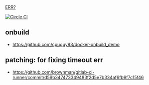 [ERR?](https://registry.hub.docker.com/u/brownman/gitlab/builds_history/97800/)

[![Circle CI](https://circleci.com/gh/brownman/docker-images.svg?style=svg)](https://circleci.com/gh/brownman/docker-images)

onbuild
----
- https://github.com/cpuguy83/docker-onbuild_demo

patching: for fixing timeout err
----
- https://github.com/brownman/gitlab-ci-runner/commit/d59b347473349483f2d5e7b334af6fb9f7c15f46
